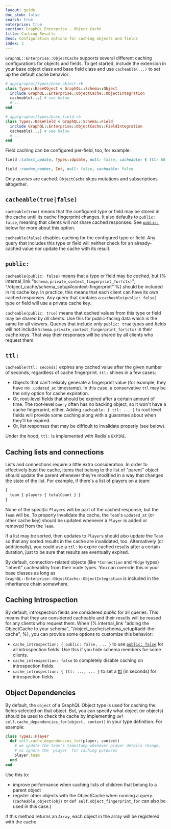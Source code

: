 ```yaml
---
layout: guide
doc_stub: false
search: true
enterprise: true
section: GraphQL Enterprise - Object Cache
title: Caching Results
desc: Configuration options for caching objects and fields
index: 2
---
```


`GraphQL::Enterprise::ObjectCache` supports several different caching configurations for objects and fields. To get started, include the extension in your base object class and base field class and use `cacheable(...)` to set up the default cache behavior:

```ruby
# app/graphql/types/base_object.rb
class Types::BaseObject < GraphQL::Schema::Object
  include GraphQL::Enterprise::ObjectCache::ObjectIntegration
  cacheable(...) # see below
  # ...
end
```

```ruby
# app/graphql/types/base_field.rb
class Types::BaseField < GraphQL::Schema::Field
  include GraphQL::Enterprise::ObjectCache::FieldIntegration
  cacheable(...) # see below
  # ...
end
```

Field caching can be configured per-field, too, for example:

```ruby
field :latest_update, Types::Update, null: false, cacheable: { ttl: 60 }

field :random_number, Int, null: false, cacheable: false
```

Only _queries_ are cached. `ObjectCache` skips mutations and subscriptions altogether.

## `cacheable(true|false)`

`cacheable(true)` means that the configured type or field may be stored in the cache until its cache fingerprint changes. It also defaults to `public: false`, meaning that clients will _not_ share cached responses. See [`public:`](#public) below for more about this option.

`cacheable(false)` disables caching for the configured type or field. Any query that includes this type or field will neither check for an already-cached value nor update the cache with its result.

## `public:`

`cacheable(public: false)` means that a type or field may be _cached_, but {% internal_link "`Schema.private_context_fingerprint_for(ctx)`", "/object_cache/schema_setup#context-fingerprint" %} should be included in its cache key. In practice, this means that each client can have its own cached responses. Any query that contains a `cacheable(public: false)` type or field will use a private cache key.

`cacheable(public: true)` means that cached values from this type or field may be shared by _all_ clients. Use this for public-facing data which is the same for all viewers. Queries that include _only_ `public: true` types and fields will not include `Schema.private_context_fingerprint_for(ctx)` in their cache keys. That way their responses will be shared by all clients who request them.

## `ttl:`

`cacheable(ttl: seconds)` expires any cached value after the given number of seconds, regardless of cache fingerprint. `ttl:` shines in a few cases:

- Objects that can't reliably generate a fingerprint value (for example, they have no `.updated_at` timestamp). In this case, a conservative `ttl` may be the only option for cache expiration.
- Or, root-level fields that should be expired after a certain amount of time. The root-level `Query` often has _no_ backing object, so it won't have a cache fingerprint, either. Adding `cacheable: { ttl: ... }` to root level fields will provide some caching along with a guarantee about when they'll be expired.
- Or, list responses that may be difficult to invalidate properly (see below).

Under the hood, `ttl:` is implemented with Redis's `EXPIRE`.

## Caching lists and connections

Lists and connections require a little extra consideration. In order to effectively bust the cache, items that belong to the list of "parent" object should update the parent whenever they're modified in a way that changes the state of the list. For example, if there's a list of players on a team:

```graphql
{
  team { players { totalCount } }
}
```

None of the _specific_ `Player`s will be part of the cached response, but the `Team` will be. To properly invalidate the cache, the `Team`'s `updated_at` (or other cache key) should be updated whenever a `Player` is added or removed from the `Team`.

If a list may be sorted, then updates to `Player`s should also update the `Team` so that any sorted results in the cache are invalidated, too. Alternatively (or additionally), you could use a `ttl:` to expire cached results after a certain duration, just to be sure that results are eventually expired.

By default, connection-related objects (like `*Connection` and `*Edge` types) "inherit" cacheability from their node types. You can override this in your base classes as long as `GraphQL::Enterprise::ObjectCache::ObjectIntegration` is included in the inheritance chain somewhere.

## Caching Introspection

By default, introspection fields are considered _public_ for all queries. This means that they are considered cacheable and their results will be reused for any clients who request them. When {% internal_link "adding the ObjectCache to your schema", "/object_cache/schema_setup#add-the-cache", %}, you can provide some options to customize this behavior:

- `cache_introspection: { public: false, ... }` to use [`public: false`](#public) for all introspection fields. Use this if you hide schema members for some clients.
- `cache_introspection: false` to completely disable caching on introspection fields.
- `cache_introspection: { ttl: ..., ... }` to set a [ttl](#ttl) (in seconds) for introspection fields.

## Object Dependencies

By default, the `object` of a GraphQL Object type is used for caching the fields selected on that object. But, you can specify what object (or objects) should be used to check the cache by implementing `def self.cache_dependencies_for(object, context)` in your type definition. For example:

```ruby
class Types::Player
  def self.cache_dependencies_for(player, context)
    # we update the team's timestamp whenever player details change,
    # so ignore the `player` for caching purposes
    player.team
  end
end
```

Use this to:

- improve performance when caching lists of children that belong to a parent object
- register other objects with the ObjectCache when running a query. (`cacheable_object(obj)` or `def self.object_fingerprint_for` can also be used in this case.)

If this method returns an `Array`, each object in the array will be registered with the cache.
